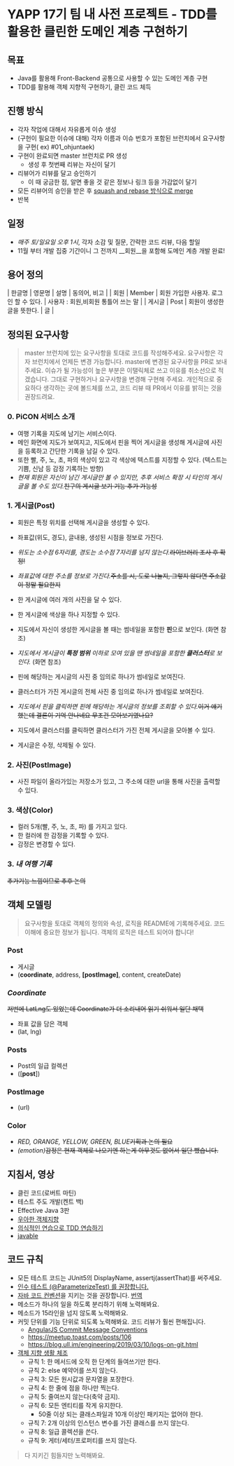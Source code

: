 # YAPP 17기 팀 내 사전 프로젝트 - TDD를 활용한 클린한 도메인 계층 구현하기

## 목표

- Java를 활용해 Front-Backend 공통으로 사용할 수 있는 도메인 계층 구현
- TDD를 활용해 객체 지향적 구현하기, 클린 코드 체득

## 진행 방식

- 각자 작업에 대해서 자유롭게 이슈 생성
- (구헌이 필요한 이슈에 대해) 각자 이름과 이슈 번호가 포함된 브런치에서 요구사항을 구현( ex) #01_ohjuntaek)
- 구현이 완료되면 master 브런치로 PR 생성
  - 생성 후 첫번째 리뷰는 자신이 달기
- 리뷰어가 리뷰를 달고 승인하기
  - 이 때 궁금한 점, 알면 좋을 것 같은 정보나 링크 등을 가감없이 달기 
- 모든 리뷰어의 승인을 받은 후 [squash and rebase 방식으로 merge](https://meetup.toast.com/posts/122)
- 반복

## 일정

- _매주 토/일요일 오후 1시_, 각자 소감 및 질문, 간략한 코드 리뷰, 다음 할일
- 11월 부터 개발 집중 기간이니 그 전까지 __회원__을 포함해 도메인 계층 개발 완료!

## 용어 정의

| 한글명 | 영문명 | 설명 | 동의어, 비고 | 
| 회원 | Member | 회원 가입한 사용자. 로그인 할 수 있다. | 사용자 : 회원,비회원 통틀어 쓰는 말 |
| 게시글 | Post | 회원이 생성한 글을 뜻한다. | 글 |

## 정의된 요구사항

> master 브런치에 있는 요구사항을 토대로 코드를 작성해주세요. 
> 요구사항은 각자 브런치에서 언제든 변경 가능합니다. master에 변경된 요구사항을 PR로 보내주세요.
> 이슈가 될 가능성이 높은 부분은 이탤릭체로 쓰고 이유를 취소선으로 적겠습니다. 그대로 구현하거나 요구사항을 변경해 구현해 주세요.
> 개인적으로 중요하다 생각하는 곳에 볼드체를 쓰고, 코드 리뷰 때 PR에서 이유를 밝히는 것을 권장드려요.

### 0. PiCON 서비스 소개

- 여행 기록을 지도에 남기는 서비스이다.
- 메인 화면에 지도가 보여지고, 지도에서 핀을 찍어 게시글을 생성해 게시글에 사진을 등록하고 간단한 기록을 남길 수 있다.
- 또한 빨, 주, 노, 초, 파의 색상이 있고 각 색상에 텍스트를 지정할 수 있다. (텍스트는 기쁨, 신남 등 감정 기록하는 방향)
- _현재 회원은 자신이 남긴 게시글만 볼 수 있지만, 추후 서비스 확장 시 타인의 게시글을 볼 수도 있다._~~친구의 게시글 보기 기능 추가 가능성~~

### 1. 게시글(Post)

- 회원은 특정 위치를 선택해 게시글을 생성할 수 있다.
- 좌표값(위도, 경도), 글내용, 생성된 시점을 정보로 가진다.
- _위도는 소수점 6자리를, 경도는 소수점 7자리를 넘지 않는다._~~라이브러리 조사 후 확정!~~ 
- _좌표값에 대한 주소를 정보로 가진다._~~주소를 시, 도로 나눌지, 그렇지 않다면 주소값이 정말 필요한지~~
- 한 게시글에 여러 개의 사진을 달 수 있다.
- 한 게시글에 색상을 하나 지정할 수 있다.

- 지도에서 자신이 생성한 게시글을 볼 때는 썸네일을 포함한 **핀**으로 보인다. (화면 참조)
- _지도에서 게시글이 **특정 범위** 이하로 모여 있을 땐 썸네일을 포함한 **클러스터**로 보인다._ (화면 참조)
- 핀에 해당하는 게시글의 사진 중 임의로 하나가 썸네일로 보여진다.
- 클러스터가 가진 게시글의 전체 사진 중 임의로 하나가 썸네일로 보여진다. 

- _지도에서 핀을 클릭하면 핀에 해당하는 게시글의 정보를 조회할 수 있다._~~이거 얘기했는데 결론이 기억 안나네요 무조건 모아보기였나요?~~
- 지도에서 클러스터를 클릭하면 클러스터가 가진 전체 게시글을 모아볼 수 있다.

- 게시글은 수정, 삭제될 수 있다.

### 2. 사진(PostImage)

- 사진 파일이 올라가있는 저장소가 있고, 그 주소에 대한 url을 통해 사진을 출력할 수 있다.

### 3. 색상(Color)

- 컬러 5개(빨, 주, 노, 초, 파) 를 가지고 있다.
- 한 컬러에 한 감정을 기록할 수 있다.
- 감정은 변경할 수 있다.

### 3. _내 여행 기록_

~~추가기능 느낌이므로 추후 논의~~


## 객체 모델링

> 요구사항을 토대로 객체의 정의와 속성, 로직을 README에 기록해주세요. 코드 이해에 중요한 정보가 됩니다.
> 객체의 로직은 테스트 되어야 합니다!

### Post

- 게시글
- (__coordinate__, address, __[postImage]__, content, createDate)

### _Coordinate_
~~저번에 LatLng도 있었는데 Coordinate가 더 소리내어 읽기 쉬워서 일단 채택~~ 

- 좌표 값을 담은 객체
- (lat, lng)

### Posts

- Post의 일급 컬렉션
- ([__post__])

### PostImage

- (url)

### Color

- _RED, ORANGE, YELLOW, GREEN, BLUE_~~기획과 논의 필요~~
- _(emotion)_~~감정은 현재 객체로 나오기엔 하는게 아무것도 없어서 일단 뺐습니다.~~

## 지침서, 영상

- 클린 코드(로버트 마틴)
- 테스트 주도 개발(켄트 백)
- Effective Java 3판
- [우아한 객체지향](https://www.youtube.com/watch?v=dJ5C4qRqAgA&t=10s)
- [의식적인 연습으로 TDD 연습하기](https://www.youtube.com/watch?v=bIeqAlmNRrA)
- [javable](https://woowacourse.github.io/javable/)

## 코드 규칙

- 모든 테스트 코드는 JUnit5의 DisplayName, assertj(assertThat)를 써주세요.
- [인수 테스트 (@ParameterizeTest) 를 권장합니다.](https://www.baeldung.com/parameterized-tests-junit-5)
- [자바 코드 컨벤션](https://google.github.io/styleguide/javaguide.html)을 지키는 것을 권장합니다. [번역](https://myeonguni.tistory.com/1596)
- 메소드가 하나의 일을 하도록 분리하기 위해 노력해봐요.
- 메소드가 15라인을 넘지 않도록 노력해봐요.
- 커밋 단위를 기능 단위로 되도록 노력해봐요. 코드 리뷰가 훨씬 편해집니다.
  - [AngularJS Commit Message Conventions](https://gist.github.com/stephenparish/9941e89d80e2bc58a153)
  - https://meetup.toast.com/posts/106
  - https://blog.ull.im/engineering/2019/03/10/logs-on-git.html
- [객체 지향 생활 체조](https://developerfarm.wordpress.com/2012/02/03/object_calisthenics_summary/)
  - 규칙 1: 한 메서드에 오직 한 단계의 들여쓰기만 한다.
  - 규칙 2: else 예약어를 쓰지 않는다.
  - 규칙 3: 모든 원시값과 문자열을 포장한다. 
  - 규칙 4: 한 줄에 점을 하나만 찍는다.
  - 규칙 5: 줄여쓰지 않는다(축약 금지).
  - 규칙 6: 모든 엔티티를 작게 유지한다.
    - 50줄 이상 되는 클래스파일과 10개 이상인 패키지는 없어야 한다.
  - 규칙 7: 2개 이상의 인스턴스 변수를 가진 클래스를 쓰지 않는다.
  - 규칙 8: 일급 콜렉션을 쓴다.
  - 규칙 9: 게터/세터/프로퍼티를 쓰지 않는다.
> 다 지키긴 힘들지만 노력해봐요.